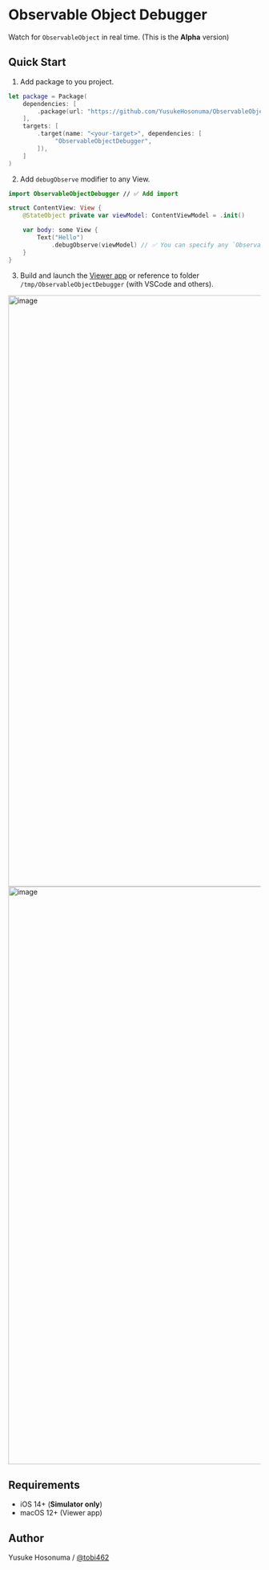 # Observable Object Debugger

Watch for `ObservableObject` in real time. (This is the **Alpha** version)

## Quick Start

1. Add package to you project.

```swift
let package = Package(
    dependencies: [
        .package(url: "https://github.com/YusukeHosonuma/ObservableObjectDebugger.git", branch: "main"),
    ],
    targets: [
        .target(name: "<your-target>", dependencies: [
             "ObservableObjectDebugger",
        ]),
    ]
)
```

2. Add `debugObserve` modifier to any View.

```swift
import ObservableObjectDebugger // ✅ Add import

struct ContentView: View {
    @StateObject private var viewModel: ContentViewModel = .init()

    var body: some View {
        Text("Hello")
            .debugObserve(viewModel) // ✅ You can specify any `ObservableObject`.
    }
}
```

3. Build and launch the [Viewer app](https://github.com/YusukeHosonuma/ObservableObjectDebugger/tree/main/Viewer/ObservableObjectViewer.xcodeproj) or reference to folder `/tmp/ObservableObjectDebugger` (with VSCode and others).

<img width="1178" alt="image" src="https://user-images.githubusercontent.com/2990285/174471452-a5955c3d-694f-413e-9860-8fc994c45f48.png">

<img width="1151" alt="image" src="https://user-images.githubusercontent.com/2990285/174471479-2b1969d1-af31-4632-8a88-cfbb7097476d.png">

## Requirements

- iOS 14+ (**Simulator only**)
- macOS 12+ (Viewer app)

## Author

Yusuke Hosonuma / [@tobi462](https://twitter.com/tobi462)
